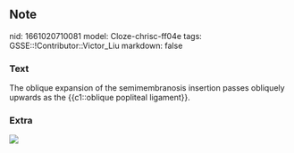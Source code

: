 ## Note
nid: 1661020710081
model: Cloze-chrisc-ff04e
tags: GSSE::!Contributor::Victor_Liu
markdown: false

### Text
The oblique expansion of the semimembranosis insertion passes obliquely upwards as the {{c1::oblique popliteal ligament}}.

### Extra
<img src="paste-8204e13315e57f271b6ec6d5ce226ccaee066c40.jpg">

